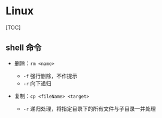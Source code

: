 # Linux

[TOC]

## shell 命令

- 删除：`rm <name>`

  - `-f` 强行删除，不作提示
  - `-r` 向下递归

- 复制：`cp <fileName> <target>`
  - `-r` 递归处理，将指定目录下的所有文件与子目录一并处理
